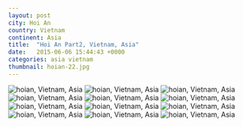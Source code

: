 ```yaml
---
layout: post
city: Hoi An
country: Vietnam
continent: Asia
title:  "Hoi An Part2, Vietnam, Asia"
date:   2015-06-06 15:44:43 +0000
categories: asia vietnam
thumbnail: hoian-22.jpg
---
```


<div class="img-container">
	<img class="img-responsive" src="{{ site.github.url }}/img/countries/vietnam/hoian-14.jpg" alt="hoian, Vietnam, Asia"/>
	<img class="img-responsive" src="{{ site.github.url }}/img/countries/vietnam/hoian-15.jpg" alt="hoian, Vietnam, Asia"/>
	<img class="img-responsive" src="{{ site.github.url }}/img/countries/vietnam/hoian-16.jpg" alt="hoian, Vietnam, Asia"/>
	<img class="img-responsive" src="{{ site.github.url }}/img/countries/vietnam/hoian-17.jpg" alt="hoian, Vietnam, Asia"/>
	<img class="img-responsive" src="{{ site.github.url }}/img/countries/vietnam/hoian-18.jpg" alt="hoian, Vietnam, Asia"/>
	<img class="img-responsive" src="{{ site.github.url }}/img/countries/vietnam/hoian-19.jpg" alt="hoian, Vietnam, Asia"/>
	<img class="img-responsive" src="{{ site.github.url }}/img/countries/vietnam/hoian-20.jpg" alt="hoian, Vietnam, Asia"/>
	<img class="img-responsive" src="{{ site.github.url }}/img/countries/vietnam/hoian-21.jpg" alt="hoian, Vietnam, Asia"/>
	<img class="img-responsive" src="{{ site.github.url }}/img/countries/vietnam/hoian-22.jpg" alt="hoian, Vietnam, Asia"/>
	<img class="img-responsive" src="{{ site.github.url }}/img/countries/vietnam/hoian-23.jpg" alt="hoian, Vietnam, Asia"/>
	<img class="img-responsive" src="{{ site.github.url }}/img/countries/vietnam/hoian-24.jpg" alt="hoian, Vietnam, Asia"/>
	<img class="img-responsive" src="{{ site.github.url }}/img/countries/vietnam/hoian-25.jpg" alt="hoian, Vietnam, Asia"/>
</div>
